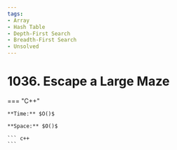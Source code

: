 ```yaml
---
tags:
- Array
- Hash Table
- Depth-First Search
- Breadth-First Search
- Unsolved
---
```



# 1036. Escape a Large Maze

=== "C++"

    **Time:** $O()$

    **Space:** $O()$

    ``` c++
    ```